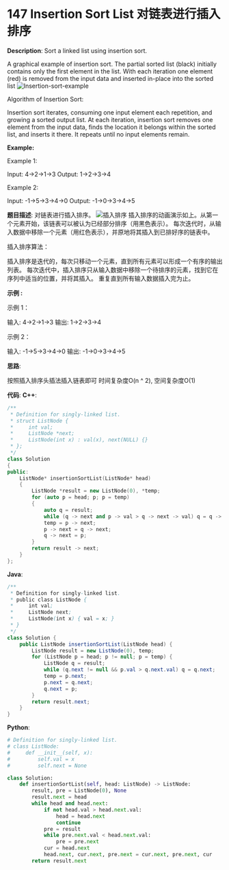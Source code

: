 # 147 Insertion Sort List 对链表进行插入排序

__Description__:
Sort a linked list using insertion sort.

A graphical example of insertion sort. The partial sorted list (black) initially contains only the first element in the list.
With each iteration one element (red) is removed from the input data and inserted in-place into the sorted list
![Insertion-sort-example](https://upload-images.jianshu.io/upload_images/16639143-367a2af5bcacb2d0.gif?imageMogr2/auto-orient/strip)

Algorithm of Insertion Sort:

Insertion sort iterates, consuming one input element each repetition, and growing a sorted output list.
At each iteration, insertion sort removes one element from the input data, finds the location it belongs within the sorted list, and inserts it there.
It repeats until no input elements remain.

__Example:__

Example 1:

Input: 4->2->1->3
Output: 1->2->3->4

Example 2:

Input: -1->5->3->4->0
Output: -1->0->3->4->5

__题目描述__:
对链表进行插入排序。
![插入排序](https://upload-images.jianshu.io/upload_images/16639143-a88700905814607e.gif?imageMogr2/auto-orient/strip)
插入排序的动画演示如上。从第一个元素开始，该链表可以被认为已经部分排序（用黑色表示）。
每次迭代时，从输入数据中移除一个元素（用红色表示），并原地将其插入到已排好序的链表中。

插入排序算法：

插入排序是迭代的，每次只移动一个元素，直到所有元素可以形成一个有序的输出列表。
每次迭代中，插入排序只从输入数据中移除一个待排序的元素，找到它在序列中适当的位置，并将其插入。
重复直到所有输入数据插入完为止。

__示例 :__

示例 1：

输入: 4->2->1->3
输出: 1->2->3->4

示例 2：

输入: -1->5->3->4->0
输出: -1->0->3->4->5

__思路__:

按照插入排序头插法插入链表即可
时间复杂度O(n ^ 2), 空间复杂度O(1)

__代码__:
__C++__:

```C++
/**
 * Definition for singly-linked list.
 * struct ListNode {
 *     int val;
 *     ListNode *next;
 *     ListNode(int x) : val(x), next(NULL) {}
 * };
 */
class Solution 
{
public:
    ListNode* insertionSortList(ListNode* head) 
    {
        ListNode *result = new ListNode(0), *temp;
        for (auto p = head; p; p = temp)
        {
            auto q = result;
            while (q -> next and p -> val > q -> next -> val) q = q -> next;
            temp = p -> next;
            p -> next = q -> next;
            q -> next = p;
        }
        return result -> next;
    }
};
```

__Java__:

```Java
/**
 * Definition for singly-linked list.
 * public class ListNode {
 *     int val;
 *     ListNode next;
 *     ListNode(int x) { val = x; }
 * }
 */
class Solution {
    public ListNode insertionSortList(ListNode head) {
        ListNode result = new ListNode(0), temp;
        for (ListNode p = head; p != null; p = temp) {
            ListNode q = result;
            while (q.next != null && p.val > q.next.val) q = q.next;
            temp = p.next;
            p.next = q.next;
            q.next = p;
        }
        return result.next;
    }
}
```

__Python__:

```Python
# Definition for singly-linked list.
# class ListNode:
#     def __init__(self, x):
#         self.val = x
#         self.next = None

class Solution:
    def insertionSortList(self, head: ListNode) -> ListNode:
        result, pre = ListNode(0), None
        result.next = head
        while head and head.next:
            if not head.val > head.next.val:
                head = head.next
                continue
            pre = result
            while pre.next.val < head.next.val:
                pre = pre.next
            cur = head.next
            head.next, cur.next, pre.next = cur.next, pre.next, cur
        return result.next
```
